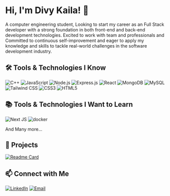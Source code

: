 # Hi, I'm Divy Kaila! 👋

A computer engineering student, Looking to start my career as an Full Stack developer with a strong foundation in both front-end and back-end development technologies. Excited to work with team and professionals and Committed to continuous self-improvement and eager to apply my knowledge and skills to tackle real-world challenges in the software development industry.

## 🛠️ Tools & Technologies I Know

![C++](https://img.shields.io/badge/c++-%2300599C.svg?style=for-the-badge&logo=c%2B%2B&logoColor=white)
![JavaScript](https://img.shields.io/badge/JavaScript-F7DF1E?style=for-the-badge&logo=JavaScript&logoColor=black)
![Node.js](https://img.shields.io/badge/Node.js-339933?style=for-the-badge&logo=Node.js&logoColor=white)
![Express.js](https://img.shields.io/badge/express.js-%23404d59.svg?style=for-the-badge&logo=express&logoColor=%2361DAFB)
![React](https://img.shields.io/badge/React-61DAFB?style=for-the-badge&logo=React&logoColor=black)
![MongoDB](https://img.shields.io/badge/MongoDB-47A248?style=for-the-badge&logo=MongoDB&logoColor=white)
![MySQL](https://img.shields.io/badge/MySQL-005C84?style=for-the-badge&logo=mysql&logoColor=white)
![Tailwind CSS](https://img.shields.io/badge/Tailwind%20CSS-38B2AC?style=for-the-badge&logo=Tailwind%20CSS&logoColor=white)
![CSS3](https://img.shields.io/badge/css3-%231572B6.svg?style=for-the-badge&logo=css3&logoColor=white)
![HTML5](https://img.shields.io/badge/html5-%23E34F26.svg?style=for-the-badge&logo=html5&logoColor=white)

## 📚 Tools & Technologies I Want to Learn

![Next JS](https://img.shields.io/badge/next%20js-000000?style=for-the-badge&logo=nextdotjs&logoColor=white) 
![docker](https://img.shields.io/badge/Docker-2CA5E0?style=for-the-badge&logo=docker&logoColor=white)

And Many more...

## 🚀 Projects

[![Readme Card](https://github-readme-stats.vercel.app/api/pin/?username=Divy2103&repo=react_blog)](https://github.com/Divy2103/react_blog)

## 📫 Connect with Me

[![LinkedIn](https://img.shields.io/badge/LinkedIn-0077B5?style=for-the-badge&logo=LinkedIn&logoColor=white)](https://www.linkedin.com/in/divy-kaila-833b27272/)
[![Email](https://img.shields.io/badge/Email-D14836?style=for-the-badge&logo=Gmail&logoColor=white)](mailto:kailadivy098@gmail.com)

